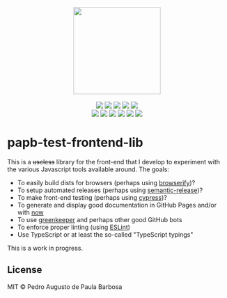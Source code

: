 <div align="center">
    <a href="https://papb.github.io/papb-test-frontend-lib/">
        <img src="https://papb.github.io/papb-test-frontend-lib/assets/logo.png" width="200" height="200"/>
    </a>
    <br><br>
    <div>
        <img src="https://badgen.net/npm/v/papb-test-frontend-lib" />
        <img src="https://badgen.net/travis/papb/papb-test-frontend-lib" />
        <img src="https://badgen.net/npm/dt/papb-test-frontend-lib" />
        <img src="https://badgen.net/npm/license/papb-test-frontend-lib" />
        <img src="https://badgen.net/bundlephobia/minzip/papb-test-frontend-lib" />
    </div>
    <div>
        <img src="https://badgen.net/david/dep/papb/papb-test-frontend-lib" />
        <img src="https://badgen.net/david/dev/papb/papb-test-frontend-lib" />
        <img src="https://badgen.net/github/open-issues/papb/papb-test-frontend-lib" />
        <img src="https://badgen.net/github/closed-issues/papb/papb-test-frontend-lib" />
        <img src="https://badgen.net/badge/contributions/welcome/green" />
        <img src="https://data.jsdelivr.com/v1/package/npm/papb-test-frontend-lib/badge?style=rounded" />
    </div>
</div>

# papb-test-frontend-lib

This is a <s>useless</s> library for the front-end that I develop to experiment with the various Javascript tools available around. The goals:

* To easily build dists for browsers (perhaps using [browserify](https://github.com/browserify/browserify))?
* To setup automated releases (perhaps using [semantic-release](https://github.com/semantic-release/semantic-release))?
* To make front-end testing (perhaps using [cypress](https://github.com/cypress-io/cypress))?
* To generate and display good documentation in GitHub Pages and/or with [now](https://github.com/zeit/now-cli)
* To use [greenkeeper](https://github.com/greenkeeperio/greenkeeper) and perhaps other good GitHub bots
* To enforce proper linting (using [ESLint](https://github.com/eslint/eslint))
* Use TypeScript or at least the so-called "TypeScript typings"

This is a work in progress.

## License

MIT © Pedro Augusto de Paula Barbosa
